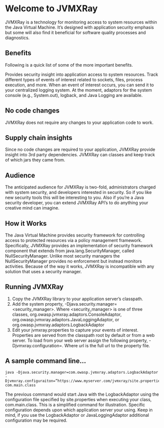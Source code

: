 # Welcome to JVMXRay

JVMXRay is a technology for monitoring access to system resources within the Java Virtual Machine.  It’s designed with application security emphasis but some will also find it beneficial for software quality processes and diagnostics.

## Benefits
Following is a quick list of some of the more important benefits.

Provides security insight into application access to system resources.
Track different types of events of interest related to sockets, files, process execution, and more.  When an event of interest occurs, you can send it to your centralized logging system.  At the moment, adaptors for the system console (e.g., System.out), logback, and Java Logging are available. 

## No code changes
JVMXRay does not require any changes to your application code to work.

## Supply chain insights
Since no code changes are required to your application, JVMXRay provide insight into 3rd party dependencies.  JVMXRay can classes and keep track of which jars they came from.

## Audience
The anticipated audience for JVMXRay is two-fold, administrators charged with system security, and developers interested in security.  So if you like new security tools this will be interesting to you.  Also if you’re a Java security developer, you can extend JVMXRay API’s to do anything your creative mind can imagine.

## How it Works
The Java Virtual Machine provides security framework for controlling access to protected resources via a policy management framework.  Specifically, JVMXRay provides an implementation of security framework component that extends from java.lang.SecurityManager, called NullSecurityManager.  Unlike most security managers the NullSecurityManager provides no enforcement but instead monitors activities.  Because of the way it works, JVMXRay is incompatible with any solution that uses a security manager.

## Running JVMXRay
1)	Copy the JVMXRay library to your application server’s classpath.
2)	Add the system property, -Djava.security.manager=<security_manager>.  Where <security_manager> is one of three classes, org.owasp.jvmxray.adaptors.ConsoleAdaptor, org.owasp.jvmxray.adaptors.JavaLoggingAdaptor, or org.owasp.jvmxray.adaptors.LogbackAdaptor
3)	Edit your jvmxray.properties to capture your events of interest.  Properties are served from the classpath root by default or from a web server.  To load from your web server assign the following property, -Djvmxray.configuration=<url>.  Where url is the full url to the property file.

## A sample command line...
```code
java -Djava.security.manager=com.owasp.jvmxray.adaptors.LogbackAdaptor -Djvmxray.configuraiton=”https://www.myserver.com/jvmxray/site.properties” com.main.class
```

The previous command would start Java with the LogbackAdaptor using the configuration file specified by site.properties when executing your class, com.main.class.  This is a simplified command for illustration.  Specific configuration depends upon which application server your using.  Keep in mind, if you use the LogbackAdaptor or JavaLoggingAdaptor additional configuration may be required.
